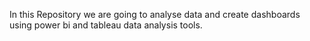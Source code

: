 In this Repository we are going to analyse data and create dashboards using power bi and tableau data analysis tools.
